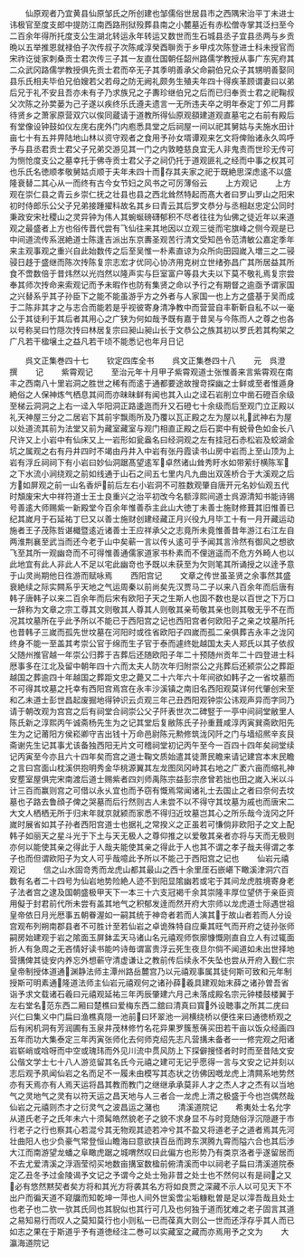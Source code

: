 <!-- { "loadSidebar": true } -->
　　仙原观者乃宜黄县仙原邹氏之所创建也邹儒俗世居县市之西隅宋治平丁未进士讳极官至度支郎中提防江南西路刑狱殁葬县南之小麓墓近有赤松僧寺掌其泛扫至今二百余年得所托度支公生湖北转运永年转运又数世而生石城县丞子宜县丞两与乡贡晩以五举推恩就禄伯子次传叔子次陈咸淳癸酉聨贡于乡甲戍次陈登进士科未授官而宋祚讫徙家刺桑贡士君次传三子其一友直仕国朝任韶州路儒学教授从事广东宪府其二众武冈路儒学教授俱先贡士君而卒无子其季明善承父命嗣伯兄众子其甥明善娶同县乐氏相夫毕伯兄伯嫂若父若母之防无阙礼颇务生殖夫年四十得疾革顾谓妻曰以弟后兄于礼不安且吾亦未有子乃求族兄之子夀珍继伯兄之后而已归奉贡士君之祀鞠叔父次陈之孙荬蒌为己子遂以疾终乐氏遵夫遗言一无所违夫卒之明年泰定丁夘二月葬待贤乡之萧家原营双穴以俟同蔵请于道教所得仙原观頟建道观直墓宅之右前有殿后有堂像设钟鼓如仪左庑右庑外门内庖悉具堂之后祠屋一间以祀其舅姑与夫施水田计亩七十有五并畀陆地山林以资守观者之食用予孙女壻谭观来乞文将俾贻诸永久鸣呼予与县丞君贡士君父子兄弟交游见其一门之内敦睦慈良宜无人非鬼责而世珍无传可为恻怆度支公之墓幸托于佛寺贡士君父子之祠仍托于道观匪礼之经而中事之权其可也乐氏名徳顺孝敬舅姑贞顺于夫年未四十而存其夫家之祀于既絶思深虑逺不以盛隆衰替二其心从一而终有古今女节妇之风书之可厉薄俗云
　　上方观记
　　上方观在崇仁县之青云乡崇仁抚之壮县也县之西北耸然特起而髙大者曰罗山罗山之阳宋初时侍郎乐公父子兄弟接踵擢科故名其乡曰青云其后罗文恭分与丞相赵忠定公同时秉政安宋社稷山之灵异钟为伟人其蜿蜒磅礴郁积不尽者往往为仙佛之徒近年以来道观之最盛者上方也俗传晋代尝有飞仙往来其地因以立观三徙而宅旗峰之侧今观是已中间道流传系泯絶道士陈逢吉派出东京夀圣观苦行清文受知邑令范清敏公嘉定季年来主观事观之重兴自此始数传之后至吴惟一朴素直谅为众所向田园嵗入増三之二骎骎日趍于盛继而陈次抟陈复宗志宏才优同心协济用克树立世绪弥昌广其所居益其所食不啻数倍于昔炜然以光岿然以隆声实与巨室富户等县大夫以下莫不敬礼焉复宗尝奉其师次抟命来索观记而予未暇作也防有集贤之命以予行之有期督之逾亟予谓家国之兴替系乎其子孙臣下之能不能虽游乎方之外者与人家国一也上方之盛基于吴而成于二陈非其才之与志合而能若是乎视彼寄身清净教中而营营自丰靳靳自私不以一毫公于其徒利于其后者其用心之广狭为何如哉予既有嘉于昔吴与今陈而人之尊之也各以号称吴曰竹隠次抟曰林居复宗曰昶山昶山长于文恭公之族其初以罗氏若其构架之广凡若干楹壌土之益凡若干顷不能悉记也年月日记











　　呉文正集巻四十七
　　钦定四库全书
　　呉文正集巻四十八
　　元　呉澄　撰
　　记
　　紫霄观记
　　至治元年十月甲子紫霄观道士张惟善来言紫霄观在南丰之西南八十里岩洞之胜世之稀有而逺于通都要途故搜竒探幽之士鲜或至者惟遁身絶俗之人保神炼气栖息其间而亦昧昧鲜有闻也其入山之迳石岩削立中凿石磴百余级至梯云洞洞之上右一迳入华阳洞正路逶迤而升又石磴七十余级而后至观门立正殿以礼天神屋三分之二居岩下其前宇飘雨所及乃覆以瓦正殿之左为屋以礼武神右为屋以处道流其前为法堂又前为藏室藏室与观门相直正殿之后石窦中有蜕骨色如金长八尺许又上小岩中有仙床又上一岩形如瓮盎名曰经洞观之左有挂冠石赤松岩及蛟湖金坑之属观之右有丹井四时不竭由丹井入中岩有张丹霞读书山房中岩而上至山顶为上岩有浮丘祠祠下有小岩曰妙仙洞踞髙望逺军卓然诸山耸秀盱水如带萦纡横陈军之下水流小涧绕观之前如线通于山石之间五七里内凡九曲出双莲桥合于大溪观之后方如屏观之前一山名香炉前后左右小岩洞不可胜数观肇自唐开元名妙仙观五代时頽废宋大中祥符道士王士良重兴之治平初改今名额淳熙间道士呉源清知书能诗锡号善逺大师赐紫一新殿堂今百余年惟善忝主此山大徳丁未善士施财修葺其旧惟善已纪其嵗月于石延祐丁巳又以善士施财创建经藏正月兴役九月毕工十有一月开藏运动施者王子茂陈哲谌檝暨逺近诸善士王应祥承父之志竟所未竟惟善昔年游江右江左自两淮荆襄至武当而还今老于山中矣蕲一言以传乆逺可乎予闻其言泠然有御风之想欲飞至其所一观幽竒而不可得惟善通儒家道家书朴素而不俚逍遥而不危方外畸人也以此地宜有此人非此人不足以宅此幽竒也予既以未获至为欠则笔其所诵授之以逹予意于山灵尚期他日徃游而赋咏焉
　　西阳宫记
　　文章之传世虽圣贤之余事然其盛衰絶续之际实闗系乎天地之气运周秦以前尚矣先汉贾马二子以来八百余年而后唐有韩子唐韩子以来二百余年而后宋有欧阳子天之生斯人也固不数也是以百世之下万口一辞称为文章之宗工尊其文则敬其人尊其人则敬其亲苟敬其亲也则其敬无乎不在而况其坟墓所在乎此予所以不能已于西阳宫之记也西阳宫者何欧阳子之亲之坟墓所托也昔韩子三嵗而孤先世坟墓在河阳时或徃省欧阳子四嵗而孤二亲俱葬吉永丰之泷冈终身不能一至盖其考崇公官于绵而生子官于泰而遽终妣越国太夫人郑氏以其子依叔父随州推官越一年崇公归葬于吉葬后还随欧阳子年二十预随州贡年二十四登进士科厯事多在江北及留中朝年四十六而太夫人防次年归附崇公之兆葬后还颍崇公之葬距越国之葬逾四十年越国之葬距文忠之薨又二十六年六十年间欲如韩子之一省坟墓而不可得其坟墓之托幸有西阳宫焉宫在永丰沙溪镇之南旧名西阳观莫详何代肇创宋至和乙未道士彭世昌起废掘地得钟识云贞观三年己丑西阳观钟崇公讳观声异而字同乃请于朝改观为宫宫之后有祠堂合祠崇公父子阡表世次二碑竪于一亭中间祠堂敝里人陈氏新之淳熙丙午诚斋杨先生为之记其堂后复敝陈氏子孙重葺咸淳丙寅巽斋欧阳先生为之记莆阳方侯崧卿守吉出钱十万命邑尉陈元勲修筑泷冈阡之门与墙绍熈辛亥艮斋谢先生记其事尤该备独西阳无片文可稽祠堂初记丙午至今一百四十四年矣祠堂续记丙寅至今亦且六十四年矣而宫之道士鞠文质始遣其徒萧民瞻来请记建宫本末民瞻之言曰宫面山枕溪供抱明秀金华桃源翼其左龙图凤冈峙其右地之广袤六亩而缩礼神安塟室屋俱完宋南渡后道士赐紫者四刘师禹陈宗益彭宗彦曾若拙也田之嵗入米以斗计三百而赢则宫之可借以永乆宜也而予窃有慨焉常闻诸礼士去国止之者曰奈何去坟墓也子路去鲁顔子俾之哭墓而后行然则古人未尝不以不得守其坟墓为戚也而唐宋二大文人栖栖无所于归末年就京就颍而家悉不得归近坟墓岂其心之所乐哉今泷冈之阡嵗时展省如其子孙者西阳宫道士也据礼之常揆义之正虽若可慊倘非欧阳子之文上配韩子如丽天之星斗光于下土与天无极人之尊仰推之以爱敬其亲者亦将与天而无极则亦何以能使其亲之得此于人哉夫能使其亲之得此于人也其不谓之孝子哉夫得谓之孝子也而但谓欧阳子为文人可乎哉噫此予所以不能己于西阳宫之记也
　　仙岩元禧观记
　　信之山水固竒秀而龙虎山都其最山之西十余里厓石嵌嵁下瞰溪津洞穴百数有名者二十四号为仙岩地势险絶人迹不到阳显隂幽若或宅于其间龙虎胜境寄身老子法者宫之逮及国朝盛极甲天下一本三十六支冠褐千余其崇隆丰厚位望侪于亲臣资用儗于封君前代所未尝有盖其地气之积郁发逹而然开府大宗师以龙虎道士际遇世祖皇帝依日月光厯事五朝眷渥如一嗣其统于神竒者若而人演其于故山者若而人分设宫观布列朔南郡县者不可胜计至若仙岩之卓诡殊特自应乗其旺气而开府之徒孙张师嗣房始建观于岩之隂面玉屏鉢盂天马诸山名元禧观师恢廓慷慨刚直自立人有过辄面折人有急周之无吝情好读书能吟诗毎谓富贵浮云死生夜旦尔倘不闻道如未出世择地营搆俾其徒安内养忘外想蕲守清虚谦让之教前传后续永不失坠也尝从开府入觐仁宗皇帝制授体道通渊静法师主潭州路岳麓宫乃以元禧观事属其徒何斯可致和元年制授斯可明素通隆道法师主仙岩元禧观何之诸孙薛羲具建观始末薛之诸孙曽吾省诣予求文载诸石羲曰元禧观延祐三年丙辰肇建六月己未落成殿名宗元钟楼鼓楼翼于左右堂名范东西二厢曰楚樵曰爱梅东西二舘曰清真曰寳外设聴事之所其二庑曰兴仁曰集义中门扁曰渔樵真隠一池前曰环翠池一涧横绕桥以便徃来曰通徳桥观之后有闲机洞有芳润圃有玉泉井茂林修竹名花异果罗簇葱蒨买田若干亩以饭众经画四五年而功大集泰定三年丙寅张师化去何师克绍先志凡营搆未备者一一修完观之阳诸岩崭峭或唅呀而中空或瑰玮而外见川流中贯风防上下探僻搜怪者时时而至昔陆文安公偕文学士七十八人游览留其名氏今元禧之建可无记乎愿得一言与文安之记并刻以志后观予夙闻仙岩之名而足不一履未由模写其态状之彷佛因嘅龙虎上清闗系地势然亦有天焉亦有人焉天运将昌其教而教门之继继承承莫非人才之杰人才之杰有以当地气之灵地气之灵有以符天运之昌天地与人三者合一龙虎上清之极盛于今也岂偶然哉仙岩之元禧则杰才之衍灵气之波昌运之潴也
　　清溪道院记
　　希夷处士名允字从道氏老子之氏年未六十须髯皓然貌老子之貌不求身显不与时竞随俗浮沉隠遯于市行老子之行也察其心若混兮其无物观其迹若冲兮其不盈又将道老子之道者焉其先河壮曲阳人也少负豪气常登恒山瞻海曰意欲挟百岳而跨东溟腾九霄而隘六合也其后渉大江而南游望龙蟠之阜瞰虎踞之城喟然叹曰此偏方也形势乃有类京洛者乎遂留居而不去尤爱清溪之浮涵莹彻买地数亩搆室数楹前俯清溪而中以祠老子扁曰清溪道院泰定乙丑冬予过金陵谒予文记之予谓今之处士殆非昔之处士也不然何以有是祠之又必有悠然黙契者矣方将和其光方将袭其名方将如良贾之深藏不示人以可见天下不出户而徧天道不窥牖而知乾坤一萍也人间外世奚啻尘垢糠粃曽是足以滓吾哉且处士也老子也二欤一欤其氏同也其貎似也其行可几及也何独于道而犹难之老子固言其道之易知易行而叹人之莫知莫行也小则私一已而葆真大则公一世而还浮存乎其人而已如志之果在于斯道乎予有道徳经注二巻可以实藏室之藏而亦焉用予之文为
　　大瀛海道院记

